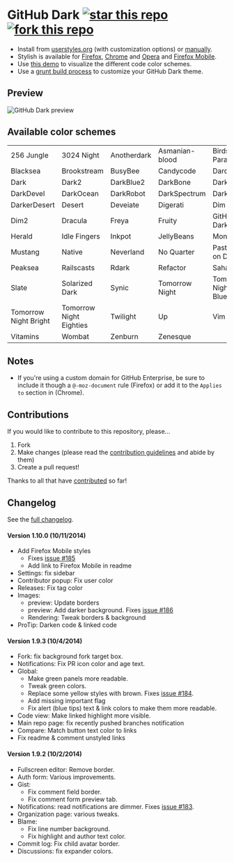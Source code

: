 # GitHub Dark [![star this repo](http://github-svg-buttons.herokuapp.com/star.svg?user=StylishThemes&repo=GitHub-Dark)](http://github.com/StylishThemes/GitHub-Dark) [![fork this repo](http://github-svg-buttons.herokuapp.com/fork.svg?user=StylishThemes&repo=GitHub-Dark)](http://github.com/StylishThemes/GitHub-Dark/fork)

- Install from [userstyles.org](http://userstyles.org/styles/37035) (with customization options) or [manually](https://raw.githubusercontent.com/StylishThemes/GitHub-Dark/master/github-dark.css).
- Stylish is available for [Firefox](https://addons.mozilla.org/en-US/firefox/addon/2108/), [Chrome](https://chrome.google.com/extensions/detail/fjnbnpbmkenffdnngjfgmeleoegfcffe) and [Opera](https://addons.opera.com/en/extensions/details/stylish-for-opera/) and [Firefox Mobile](https://addons.mozilla.org/en-US/firefox/addon/2108/).
- Use [this demo](http://StylishThemes.github.io/GitHub-Dark/) to visualize the different code color schemes.
- Use a [grunt build process](https://github.com/StylishThemes/GitHub-Dark/wiki/Build) to customize your GitHub Dark theme.

## Preview
![GitHub Dark preview](http://i.imgur.com/MsrHuFh.png)

## Available color schemes

|   |   |   |   |   |
| --- | --- | --- | --- | --- |
| 256 Jungle | 3024 Night | Anotherdark | Asmanian-blood | Birds of Paradise |
| Blacksea | Brookstream | BusyBee | Candycode | Darcula |
| Dark | Dark2 | DarkBlue2 | DarkBone | DarkBurn |
| DarkDevel | DarkOcean | DarkRobot | DarkSpectrum | DarkZ |
| DarkerDesert | Desert | Deveiate | Digerati | Dim |
| Dim2 | Dracula | Freya | Fruity | GitHub-Dark |
| Herald | Idle Fingers | Inkpot | JellyBeans | Monokai |
| Mustang | Native | Neverland | No Quarter | Pastels on Dark |
| Peaksea | Railscasts | Rdark | Refactor | Sahara |
| Slate | Solarized Dark | Synic | Tomorrow Night | Tomorrow Night Blue |
| Tomorrow Night Bright | Tomorrow Night Eighties | Twilight | Up | Vim |
| Vitamins | Wombat | Zenburn | Zenesque |  |

## Notes

* If you're using a custom domain for GitHub Enterprise, be sure to include it though a `@-moz-document` rule (Firefox) or add it to the `Applies to` section in (Chrome).

## Contributions

If you would like to contribute to this repository, please...

1. Fork
2. Make changes (please read the [contribution guidelines](https://github.com/StylishThemes/GitHub-Dark/blob/master/CONTRIBUTING.md) and abide by them)
3. Create a pull request!

Thanks to all that have [contributed](https://github.com/StylishThemes/GitHub-Dark/graphs/contributors) so far!

## Changelog

See the [full changelog](https://github.com/StylishThemes/GitHub-Dark/wiki).

#### Version 1.10.0 (10/11/2014)

* Add Firefox Mobile styles
  * Fixes [issue #185](https://github.com/StylishThemes/GitHub-Dark/issues/185)
  * Add link to Firefox Mobile in readme
* Settings: fix sidebar
* Contributor popup: Fix user color
* Releases: Fix tag color
* Images:
  * preview: Update borders
  * preview: Add darker background. Fixes [issue #186](https://github.com/StylishThemes/GitHub-Dark/issues/186)
  * Rendering: Tweak borders & background
* ProTip: Darken code & linked code

#### Version 1.9.3 (10/4/2014)

* Fork: fix background fork target box.
* Notifications: Fix PR icon color and age text.
* Global:
  * Make green panels more readable.
  * Tweak green colors.
  * Replace some yellow styles with brown. Fixes [issue #184](https://github.com/StylishThemes/GitHub-Dark/issues/184).
  * Add missing important flag
  * Fix alert (blue tips) text & link colors to make them more readable.
* Code view: Make linked highlight more visible.
* Main repo page: fix recently pushed branches notification
* Compare: Match button text color to links
* Fix readme & comment unstyled links

#### Version 1.9.2 (10/2/2014)

* Fullscreen editor: Remove border.
* Auth form: Various improvements.
* Gist:
  * Fix comment field border.
  * Fix comment form preview tab.
* Notifications: read notifications are dimmer. Fixes [issue #183](https://github.com/StylishThemes/GitHub-Dark/issues/183).
* Organization page: various tweaks.
* Blame:
  * Fix line number background.
  * Fix highlight and author text color.
* Commit log: Fix child avatar border.
* Discussions: fix expander colors.
